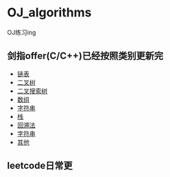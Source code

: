 # OJ_algorithms
OJ练习ing
## 剑指offer(C/C++)已经按照类别更新完
* [链表](https://github.com/yanqiheng/OJ_algorithms/tree/master/%E5%89%91%E6%8C%87offer/%E9%93%BE%E8%A1%A8)
* [二叉树](https://github.com/yanqiheng/OJ_algorithms/tree/master/%E5%89%91%E6%8C%87offer/%E4%BA%8C%E5%8F%89%E6%A0%91)
* [二叉搜索树](https://github.com/yanqiheng/OJ_algorithms/tree/master/%E5%89%91%E6%8C%87offer/%E4%BA%8C%E5%8F%89%E6%90%9C%E7%B4%A2%E6%A0%91 )
* [数组](https://github.com/yanqiheng/OJ_algorithms/tree/master/%E5%89%91%E6%8C%87offer/%E6%95%B0%E7%BB%84)
* [字符串](https://github.com/yanqiheng/OJ_algorithms/tree/master/%E5%89%91%E6%8C%87offer/%E5%AD%97%E7%AC%A6%E4%B8%B2)
* [栈](https://github.com/yanqiheng/OJ_algorithms/tree/master/%E5%89%91%E6%8C%87offer/%E6%A0%88)
* [回溯法](https://github.com/yanqiheng/OJ_algorithms/tree/master/%E5%89%91%E6%8C%87offer/%E5%9B%9E%E6%BA%AF%E6%B3%95)
* [字符串](https://github.com/yanqiheng/OJ_algorithms/tree/master/%E5%89%91%E6%8C%87offer/%E5%9B%9E%E6%BA%AF%E6%B3%95)
* [其他](https://github.com/yanqiheng/OJ_algorithms/tree/master/%E5%89%91%E6%8C%87offer/%E5%85%B6%E4%BB%96)
## leetcode日常更

  

